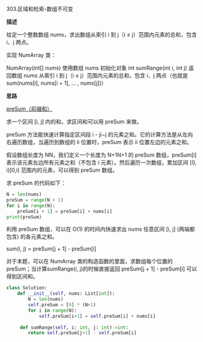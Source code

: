 303.区域和检索-数组不可变

**描述**

给定一个整数数组  nums，求出数组从索引 i 到 j（i ≤ j）范围内元素的总和，包含 i、j 两点。

实现 NumArray 类：

NumArray(int[] nums) 使用数组 nums 初始化对象
int sumRange(int i, int j) 返回数组 nums 从索引 i 到 j（i ≤ j）范围内元素的总和，包含 i、j 两点（也就是 sum(nums[i], nums[i + 1], ... , nums[j])）

**思路**

[preSum（前缀和）](https://leetcode-cn.com/problems/range-sum-query-immutable/solution/presum-qian-zhui-he-xiang-xi-jiang-jie-b-nh23/)

求一个区间 [i, j] 内的和，求区间和可以用 preSum 来做。

preSum 方法能快速计算指定区间段 i - ji−j 的元素之和。它的计算方法是从左向右遍历数组，当遍历到数组的 ii 位置时，preSum 表示 ii 位置左边的元素之和。

假设数组长度为 NN，我们定义一个长度为 N+1N+1 的 preSum 数组，preSum[i] 表示该元素左边所有元素之和（不包含 i 元素）。然后遍历一次数组，累加区间 [0, i)[0,i) 范围内的元素，可以得到 preSum 数组。

求 preSum 的代码如下：

```python
N = len(nums)
preSum = range(N + 1)
for i in range(N):
    preSum[i + 1] = preSum[i] + nums[i]
print(preSum)
```

利用 preSum 数组，可以在 O(1) 的时间内快速求出 nums 任意区间 [i, j] (两端都包含) 的各元素之和。

sum(i, j) = preSum[j + 1] - preSum[i]

对于本题，可以在 NumArray 类的构造函数的里面，求数组每个位置的 preSum；当计算sumRange(i, j)的时候直接返回 preSum[j + 1] - preSum[i] 可以得到区间和。

```python
class Solution:
    def __init__(self, nums: List[int]):
        N = len(nums)
        self.preSum = [0] * (N+1)
        for i in range(N):
            self.preSum[i+1] = self.preSum[i] + nums[i]
            
     def sumRange(self, i: int, j: int)->int:
        return self.preSum[j+1] - self.preSum[i]
```

